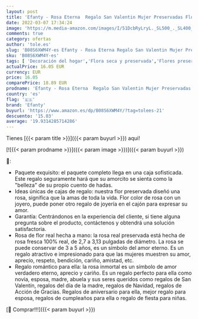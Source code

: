 ```yaml
---
layout: post
title: 'Efanty - Rosa Eterna  Regalo San Valentin Mujer Preservadas Flores con Caja de Joyería Romántico Rosa Roja Caja de Almacenamiento Aniversario Regalo para Esposa Madres Boda Cumpleaños Navidad'
date: 2022-03-07 17:34:24
image: 'https://m.media-amazon.com/images/I/51DcbRyLryL._SL500_._SL400_.jpg'
comments: true
category: ofertas
author: 'tole.es'
slug: 'B08S6XWM4Y-es Efanty - Rosa Eterna Regalo San Valentin Mujer Preservadas...'
sku: 'B08S6XWM4Y-es'
tags: [ 'Decoración del hogar','Flora seca y preservada','Flores preservadas','Hogar y cocina','efanty','navidad', ]
actualPrice: 16.05 EUR
currency: EUR
price: 16.05
comparePrice: 18.89 EUR
prodname: 'Efanty - Rosa Eterna  Regalo San Valentin Mujer Preservadas Flores con Caja de Joyería Romántico Rosa Roja Caja de Almacenamiento Aniversario Regalo para Esposa Madres Boda Cumpleaños Navidad'
country: 'es'
flag: '🇪🇸'
brand: 'Efanty'
buyurl: 'https://www.amazon.es/dp/B08S6XWM4Y/?tag=tolees-21'
descuento: '15.03'
average: '19.9314285714286'
---
```


Tienes [{{< param title >}}]({{< param buyurl >}}) aqui!

[![{{< param prodname >}}]({{< param image >}})]({{< param buyurl >}})

🔎:

- Paquete exquisito: el paquete completo llega en una caja sofisticada. Este regalo seguramente hará que su amorcito se sienta como la "belleza" de su propio cuento de hadas.
- Ideas únicas de cajas de regalo: nuestra flor preservada diseñó una rosa, significa que la amas de toda la vida. Flor color de rosa con un joyero, puede poner otro regalo de joyería en el cajón para expresar su amor.
- Garantía: Centrándonos en la experiencia del cliente, si tiene alguna pregunta sobre el producto, contáctenos y obtendrá una solución satisfactoria.
- Rosa de flor real hecha a mano: la rosa real preservada está hecha de rosa fresca 100% real, de 2,7 a 3,13 pulgadas de diámetro. La rosa se puede conservar de 3 a 5 años, es un símbolo del amor eterno. Es un regalo atractivo e impresionado para que las mujeres muestren su amor, aprecio, respeto, bendición, cariño, amistad, etc.
- Regalo romántico para ella: la rosa inmortal es un símbolo de amor verdadero eterno, aprecio y cariño. Es un regalo perfecto para ella como novia, esposa, madre, abuela y sus seres queridos como regalos de San Valentín, regalos del día de la madre, regalos de Navidad, regalos de Acción de Gracias. Regalos de aniversario para ella, mejor regalo para esposa, regalos de cumpleaños para ella o regalo de fiesta para niñas.

[🛒 Comprar!!!]({{< param buyurl >}})
